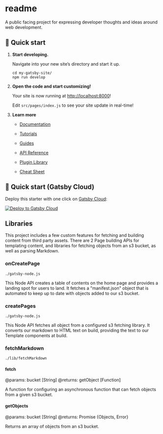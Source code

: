 # readme

A public facing project for expressing developer thoughts and ideas around web development.

## 🚀 Quick start

1. __Start developing.__

    Navigate into your new site’s directory and start it up.

    ```shell
    cd my-gatsby-site/
    npm run develop
    ```

1. __Open the code and start customizing!__

    Your site is now running at <http://localhost:8000>!

    Edit `src/pages/index.js` to see your site update in real-time!

1. __Learn more__

    - [Documentation](https://www.gatsbyjs.com/docs/?utm_source=starter&utm_medium=readme&utm_campaign=minimal-starter)

    - [Tutorials](https://www.gatsbyjs.com/tutorial/?utm_source=starter&utm_medium=readme&utm_campaign=minimal-starter)

    - [Guides](https://www.gatsbyjs.com/tutorial/?utm_source=starter&utm_medium=readme&utm_campaign=minimal-starter)

    - [API Reference](https://www.gatsbyjs.com/docs/api-reference/?utm_source=starter&utm_medium=readme&utm_campaign=minimal-starter)

    - [Plugin Library](https://www.gatsbyjs.com/plugins?utm_source=starter&utm_medium=readme&utm_campaign=minimal-starter)

    - [Cheat Sheet](https://www.gatsbyjs.com/docs/cheat-sheet/?utm_source=starter&utm_medium=readme&utm_campaign=minimal-starter)

## 🚀 Quick start (Gatsby Cloud)

Deploy this starter with one click on [Gatsby Cloud](https://www.gatsbyjs.com/cloud/):

[<img src="https://www.gatsbyjs.com/deploynow.svg" alt="Deploy to Gatsby Cloud">](https://www.gatsbyjs.com/dashboard/deploynow?url=https://github.com/gatsbyjs/gatsby-starter-minimal)

## Libraries

This project includes a few custom features for fetching and building content from third party assets.  There are 2 Page building APIs for templating content, and libraries for fetching objects from an s3 bucket, as well as parsing Markdown.

### onCreatePage

`./gatsby-node.js`

This Node API creates a table of contents on the home page and provides a landing spot for users to land. It fetches a "manifest.json" object that is automated to keep up to date with objects added to our s3 bucket.

### createPages

`./gatsby-node.js`

This Node API fetches all object from a configured s3 fetching library.  It converts our markdown to HTML text on build,  providing the text to our Template components at build.

### fetchMarkdown

`./lib/fetchMarkdown`

#### fetch

@params: bucket [String]
@returns: getObject [Function]

A function for configuring an asynchronous function that can fetch objects from a given s3 bucket.

#### getObjects

@params: bucket [String]
@returns: Promise<Response> {Objects<Array>, Error<S3Error>}

Returns an array of objects from an s3 bucket.
